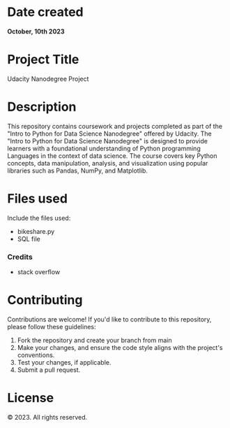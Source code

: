 <h1> Date created </h1>
<b> October, 10th 2023 </b>

<h1> Project Title </h1>
Udacity Nanodegree Project

<h1> Description </h1>
This repository contains coursework and projects completed as part of the "Intro to Python for Data Science Nanodegree" offered by Udacity.
The "Intro to Python for Data Science Nanodegree" is designed to provide learners with a foundational understanding of Python programming Languages in the context of data science. The course covers key Python concepts, data manipulation, analysis, and visualization using popular libraries such as Pandas, NumPy, and Matplotlib.

<h1> Files used </h1>
Include the files used:
  <ul>
    <li>
      bikeshare.py
    </li>
    <li>
      SQL file
    </li>
  </ul>

### Credits
<ul>
    <li>
      stack overflow
    </li>
  </ul>

<h1> Contributing </h1>
Contributions are welcome! If you'd like to contribute to this repository, please follow these guidelines:
<ol>
<li> Fork the repository and create your branch from main </li>
<li> Make your changes, and ensure the code style aligns with the project's conventions. </li>
<li> Test your changes, if applicable. </li>
<li> Submit a pull request. </li>
</ol>
<h1> License </h1> <!-- Updated section of the ReadMe file -->
<footer>
    <p> &copy; 2023. All rights reserved.</p>
</footer>
